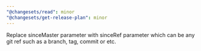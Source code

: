 ```yaml
---
"@changesets/read": minor
"@changesets/get-release-plan": minor
---
```


Replace sinceMaster parameter with sinceRef parameter which can be any git ref such as a branch, tag, commit or etc.
